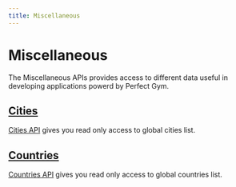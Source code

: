 ```yaml
---
title: Miscellaneous
---
```


# Miscellaneous

The Miscellaneous APIs provides access to different data useful in developing applications powerd by Perfect Gym.


## [Cities][Cities]

[Cities API][Cities] gives you read only access to global cities list.



## [Countries][Countries]

[Countries API][Countries] gives you read only access to global countries list.



[Cities]: /api/miscellaneous/cities/
[Countries]: /api/miscellaneous/countries/


